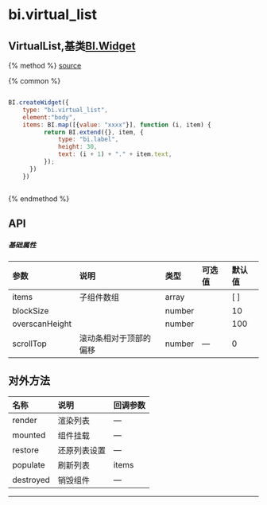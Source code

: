 # bi.virtual_list

## VirtualList,基类[BI.Widget](/core/widget.md)

{% method %}
[source](https://jsfiddle.net/fineui/L995LrL9/)

{% common %}
```javascript

BI.createWidget({
	type: "bi.virtual_list",
	element:"body",
	items: BI.map([{value: "xxxx"}], function (i, item) {
	      return BI.extend({}, item, {
	          type: "bi.label",
	          height: 30,
	          text: (i + 1) + "." + item.text,
	      });
	  })
	})



```

{% endmethod %}

## API
##### 基础属性
| 参数    | 说明           | 类型  | 可选值 | 默认值
| :------ |:-------------  | :-----| :----|:----
| items | 子组件数组 | array |   | [ ] |
| blockSize | | number |  | 10 |
| overscanHeight | | number |  | 100 |
| scrollTop |  滚动条相对于顶部的偏移 | number | — | 0 |


## 对外方法
| 名称     | 说明                           |  回调参数     
| :------ |:-------------                  | :-----   
| render | 渲染列表 | —|
| mounted | 组件挂载 | —|
| restore | 还原列表设置 | — |
| populate | 刷新列表 | items |
| destroyed | 销毁组件 | —|



---


